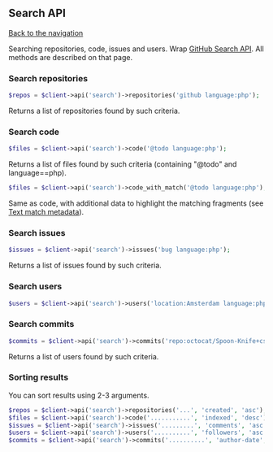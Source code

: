 ## Search API
[Back to the navigation](README.md)

Searching repositories, code, issues and users.
Wrap [GitHub Search API](http://developer.github.com/v3/search/). All methods are described on that page.

### Search repositories

```php
$repos = $client->api('search')->repositories('github language:php');
```

Returns a list of repositories found by such criteria.

### Search code

```php
$files = $client->api('search')->code('@todo language:php');
```

Returns a list of files found by such criteria (containing "@todo" and language==php).

```php
$files = $client->api('search')->code_with_match('@todo language:php');
```

Same as code, with additional data to highlight the matching fragments (see [Text match metadata](https://docs.github.com/en/rest/reference/search#text-match-metadata)).

### Search issues

```php
$issues = $client->api('search')->issues('bug language:php');
```

Returns a list of issues found by such criteria.

### Search users

```php
$users = $client->api('search')->users('location:Amsterdam language:php');
```

### Search commits

```php
$commits = $client->api('search')->commits('repo:octocat/Spoon-Knife+css');
```

Returns a list of users found by such criteria.

### Sorting results

You can sort results using 2-3 arguments.

```php
$repos = $client->api('search')->repositories('...', 'created', 'asc');
$files = $client->api('search')->code('...........', 'indexed', 'desc');
$issues = $client->api('search')->issues('.........', 'comments', 'asc');
$users = $client->api('search')->users('..........', 'followers', 'asc');
$commits = $client->api('search')->commits('..........', 'author-date', 'desc');
```
